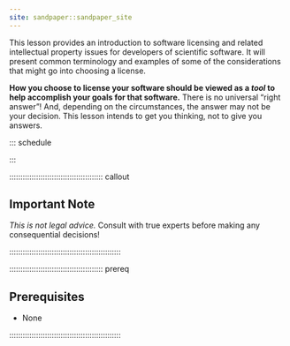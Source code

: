 ```yaml
---
site: sandpaper::sandpaper_site
---
```

This lesson provides an introduction to software licensing and related intellectual property issues for developers of scientific software.
It will present common terminology and examples of some of the considerations that might go into choosing a license.

**How you choose to license your software should be viewed as a *tool* to help accomplish your goals for that software.**
There is no universal “right answer”!
And, depending on the circumstances, the answer may not be your decision.
This lesson intends to get you thinking, not to give you answers.


::: schedule

:::

::::::::::::::::::::::::::::::::::::::::::  callout

## Important Note
*This is not legal advice.* Consult with true experts before making any consequential decisions!

::::::::::::::::::::::::::::::::::::::::::::::::::

::::::::::::::::::::::::::::::::::::::::::  prereq

## Prerequisites

* None

::::::::::::::::::::::::::::::::::::::::::::::::::